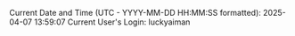 Current Date and Time (UTC - YYYY-MM-DD HH:MM:SS formatted): 2025-04-07 13:59:07
Current User's Login: luckyaiman
